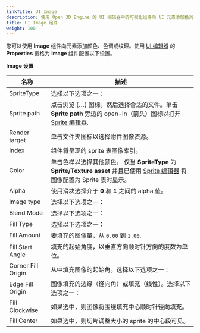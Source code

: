 ```yaml
---
linkTitle: UI Image
description: 使用 Open 3D Engine 的 UI 编辑器中的可视化组件向 UI 元素添加色调或纹理。
title: UI Image 组件
weight: 100
---
```


您可以使用 **Image** 组件向元素添加颜色、色调或纹理。使用 [UI 编辑器](/docs/user-guide/interactivity/user-interface/editor) 的 **Properties** 窗格为 **Image** 组件配置以下设置。

**Image 设置**

|名称 |描述 |
| --- | --- |
| SpriteType |  选择以下选项之一：   |
| Sprite path |  点击浏览 (**…**) 图标，然后选择合适的文件。单击 **Sprite path** 旁边的 open-in（箭头）图标以打开 [Sprite 编辑器](/docs/user-guide/interactivity/user-interface/editor/sprite-editor).  |
| Render target |  单击文件夹图标以选择附件图像资源。 |
| Index |  组件将呈现的 sprite 表图像索引。  |
| Color |  单击色样以选择其他颜色。 仅当 **SpriteType** 为 **Sprite/Texture asset** 并且已使用 [Sprite 编辑器](/docs/user-guide/interactivity/user-interface/editor/sprite-editor) 将图像配置为 Sprite 表时显示。  |
| Alpha |  使用滑块选择介于 **0** 和 **1** 之间的 alpha 值。  |
| Image type |  选择以下选项之一：   |
| Blend Mode |  选择以下选项之一：    |
| Fill Type |  选择以下选项之一：  |
| Fill Amount |  要填充的图像量，从 `0.00` 到 `1.00`.  |
| Fill Start Angle |  填充的起始角度，以垂直方向顺时针方向的度数为单位。  |
| Corner Fill Origin |  从中填充图像的起始角。选择以下选项之一：  |
| Edge Fill Origin |  图像填充的边缘（径向角）或填充（线性）。选择以下选项之一：   |
| Fill Clockwise |  如果选中，则图像将围绕填充中心顺时针径向填充。  |
| Fill Center |  如果选中，则切片调整大小的 sprite 的中心段可见。  |
